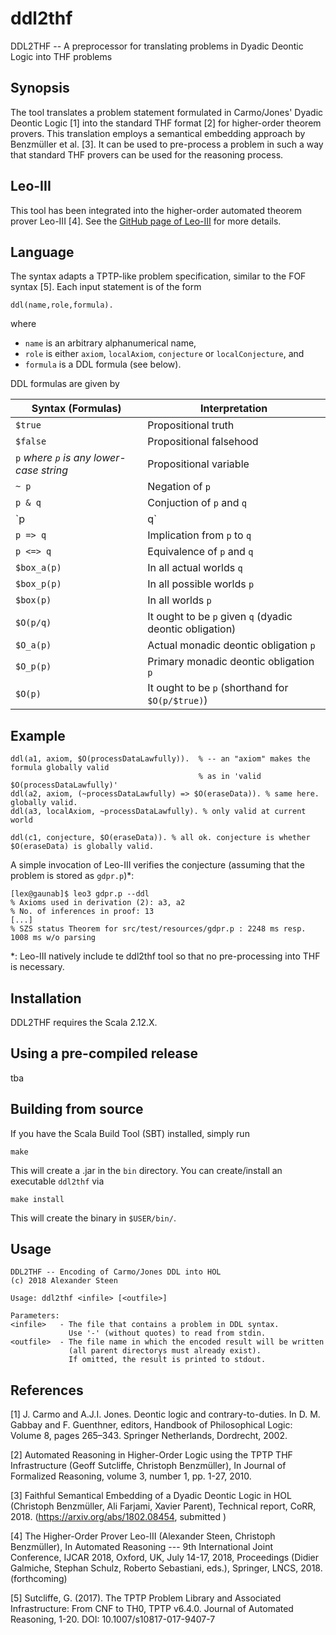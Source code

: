 # ddl2thf
DDL2THF -- A preprocessor for translating problems in Dyadic Deontic Logic into THF problems

## Synopsis
The tool translates a problem statement formulated in Carmo/Jones' Dyadic Deontic Logic [1] into
the standard THF format [2] for higher-order theorem provers. This translation employs
a semantical embedding approach by Benzmüller et al. [3].
It can be used to pre-process a problem in such a way that standard THF provers can be used for the reasoning process.

## Leo-III
This tool has been integrated into the higher-order automated theorem prover Leo-III [4].
See the [GitHub page of Leo-III](https://github.com/leoprover/Leo-III) for more details.

## Language
The syntax adapts a TPTP-like problem specification, similar to the FOF syntax [5].
Each input statement is of the form

```
ddl(name,role,formula).
```
where
-  `name` is an arbitrary alphanumerical name,
-  `role` is either `axiom`, `localAxiom`, `conjecture` or `localConjecture`, and
-  `formula` is a DDL formula (see below).

DDL formulas are given by

| Syntax (Formulas)   | Interpretation |
| ------------- | ------------- |
| `$true`  | Propositional truth  |
| `$false`  | Propositional falsehood  |
| `p` *where `p` is any lower-case string*  | Propositional variable  |
| `~ p` | Negation of `p`  |
| `p & q` | Conjuction of `p` and `q` |
| `p | q` | Disjunction of `p` and `q` |
| `p => q` | Implication from `p` to `q` |
| `p <=> q` | Equivalence of `p` and `q` |
| `$box_a(p)` | In all actual worlds `q` |
| `$box_p(p)` | In all possible worlds `p` |
| `$box(p)` | In all worlds `p` |
| `$O(p/q)` | It ought to be `p` given `q` (dyadic deontic obligation) |
| `$O_a(p)` | Actual monadic deontic obligation `p` |
| `$O_p(p)` | Primary monadic deontic obligation `p` |
| `$O(p)` | It ought to be `p` (shorthand for `$O(p/$true)`) |

## Example
```
ddl(a1, axiom, $O(processDataLawfully)).  % -- an "axiom" makes the formula globally valid
                                          % as in 'valid $O(processDataLawfully)'
ddl(a2, axiom, (~processDataLawfully) => $O(eraseData)). % same here. globally valid.
ddl(a3, localAxiom, ~processDataLawfully). % only valid at current world

ddl(c1, conjecture, $O(eraseData)). % all ok. conjecture is whether $O(eraseData) is globally valid.
```

A simple invocation of Leo-III verifies the conjecture (assuming that the problem is stored as `gdpr.p`)*:
```
[lex@gaunab]$ leo3 gdpr.p --ddl
% Axioms used in derivation (2): a3, a2
% No. of inferences in proof: 13
[...]
% SZS status Theorem for src/test/resources/gdpr.p : 2248 ms resp. 1008 ms w/o parsing
``` 

*: Leo-III natively include te ddl2thf tool so that no pre-processing into THF is necessary.

## Installation
DDL2THF requires the Scala 2.12.X.

## Using a pre-compiled release
tba

## Building from source
If you have the Scala Build Tool (SBT) installed, simply run
```
make
```
This will create a .jar in the `bin` directory.
You can create/install an executable `ddl2thf` via
```
make install
```
This will create the binary in `$USER/bin/`.

## Usage

```
DDL2THF -- Encoding of Carmo/Jones DDL into HOL
(c) 2018 Alexander Steen

Usage: ddl2thf <infile> [<outfile>]

Parameters:
<infile>   - The file that contains a problem in DDL syntax.
             Use '-' (without quotes) to read from stdin.
<outfile>  - The file name in which the encoded result will be written
             (all parent directorys must already exist).
             If omitted, the result is printed to stdout.
```

## References
[1] J. Carmo and A.J.I. Jones. Deontic logic and contrary-to-duties. In D. M. Gabbay and F. Guenthner, editors, Handbook of Philosophical Logic: Volume 8, pages 265–343. Springer Netherlands, Dordrecht, 2002.

[2]	Automated Reasoning in Higher-Order Logic using the TPTP THF Infrastructure (Geoff Sutcliffe, Christoph Benzmüller), In Journal of Formalized Reasoning, volume 3, number 1, pp. 1-27, 2010.

[3] Faithful Semantical Embedding of a Dyadic Deontic Logic in HOL (Christoph Benzmüller, Ali Farjami, Xavier Parent), Technical report, CoRR, 2018. (https://arxiv.org/abs/1802.08454, submitted )

[4] The Higher-Order Prover Leo-III (Alexander Steen, Christoph Benzmüller), In Automated Reasoning --- 9th International Joint Conference, IJCAR 2018, Oxford, UK, July 14-17, 2018, Proceedings (Didier Galmiche, Stephan Schulz, Roberto Sebastiani, eds.), Springer, LNCS, 2018. (forthcoming) 

[5] Sutcliffe, G. (2017). The TPTP Problem Library and Associated Infrastructure: From CNF to TH0, TPTP v6.4.0. Journal of Automated Reasoning, 1-20. DOI: 10.1007/s10817-017-9407-7
